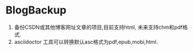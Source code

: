 # BlogBackup
1. 备份CSDN或其他博客网址文章的项目,目前支持html, 未来支持chm和pdf格式. 
2. asciidoctor 工具可以转换默认asc格式为pdf,epub,mobi,html.